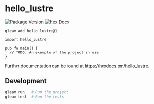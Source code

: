# hello_lustre

[![Package Version](https://img.shields.io/hexpm/v/hello_lustre)](https://hex.pm/packages/hello_lustre)
[![Hex Docs](https://img.shields.io/badge/hex-docs-ffaff3)](https://hexdocs.pm/hello_lustre/)

```sh
gleam add hello_lustre@1
```
```gleam
import hello_lustre

pub fn main() {
  // TODO: An example of the project in use
}
```

Further documentation can be found at <https://hexdocs.pm/hello_lustre>.

## Development

```sh
gleam run   # Run the project
gleam test  # Run the tests
```
